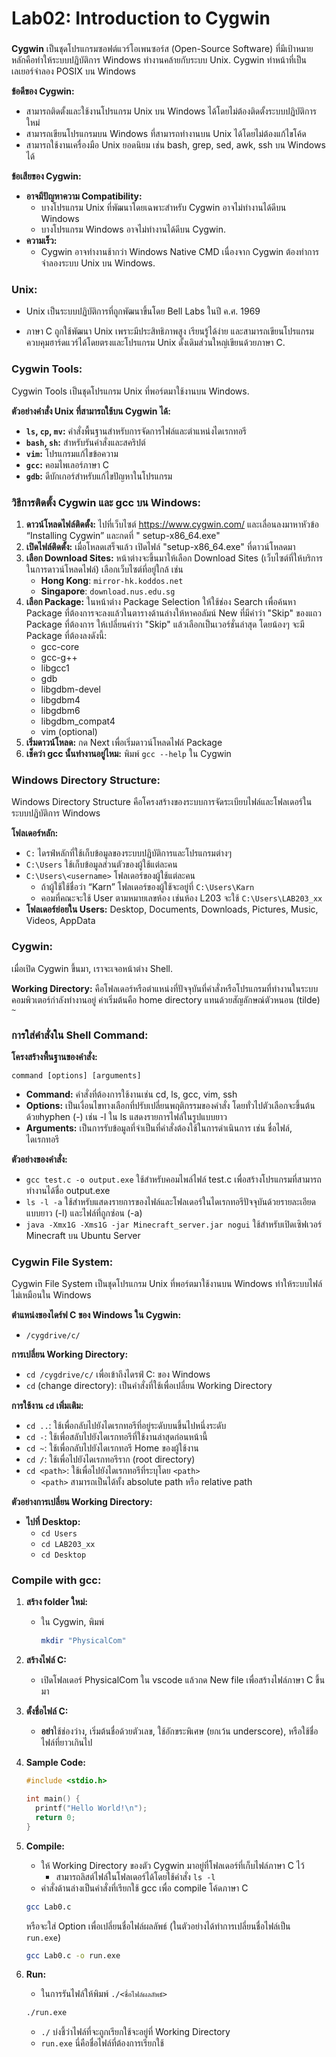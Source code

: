 # Lab02: Introduction to Cygwin

###             

**Cygwin** เป็นชุดโปรแกรมซอฟต์แวร์โอเพนซอร์ส (Open-Source Software) ที่มีเป้าหมายหลักคือทำให้ระบบปฏิบัติการ Windows
ทำงานคล้ายกับระบบ Unix. Cygwin ทำหน้าที่เป็นเลเยอร์จำลอง POSIX บน Windows

**ข้อดีของ Cygwin:**

* สามารถติดตั้งและใช้งานโปรแกรม Unix บน Windows ได้โดยไม่ต้องติดตั้งระบบปฏิบัติการใหม่
* สามารถเขียนโปรแกรมบน Windows ที่สามารถทำงานบน Unix ได้โดยไม่ต้องแก้ไขโค้ด
* สามารถใช้งานเครื่องมือ Unix ยอดนิยม เช่น bash, grep, sed, awk, ssh บน Windows ได้

**ข้อเสียของ Cygwin:**

* **อาจมีปัญหาความ Compatibility:**
    * บางโปรแกรม Unix ที่พัฒนาโดยเฉพาะสำหรับ Cygwin อาจไม่ทำงานได้ดีบน Windows
    * บางโปรแกรม Windows อาจไม่ทำงานได้ดีบน Cygwin.
* **ความเร็ว:**
    * Cygwin อาจทำงานช้ากว่า Windows Native CMD เนื่องจาก Cygwin ต้องทำการจำลองระบบ Unix บน Windows.

### Unix:

- Unix เป็นระบบปฏิบัติการที่ถูกพัฒนาขึ้นโดย Bell Labs ในปี ค.ศ. 1969

- ภาษา C ถูกใช้พัฒนา Unix เพราะมีประสิทธิภาพสูง เรียนรู้ได้ง่าย และสามารถเขียนโปรแกรมควบคุมฮาร์ดแวร์ได้โดยตรงและโปรแกรม
  Unix ดั้งเดิมส่วนใหญ่เขียนด้วยภาษา C.

### Cygwin Tools:

Cygwin Tools เป็นชุดโปรแกรม Unix ที่พอร์ตมาใช้งานบน Windows.

**ตัวอย่างคำสั่ง Unix ที่สามารถใช้บน Cygwin ได้:**

* **`ls`, `cp`, `mv`:** คำสั่งพื้นฐานสำหรับการจัดการไฟล์และตำแหน่งไดเรกทอรี
* **`bash`, `sh`:** สำหรับรันคำสั่งและสคริปต์
* **`vim`:** โปรแกรมแก้ไขข้อความ
* **`gcc`:** คอมไพเลอร์ภาษา C
* **`gdb`:** ดีบักเกอร์สำหรับแก้ไขปัญหาในโปรแกรม

### วิธีการติดตั้ง Cygwin และ gcc บน Windows:

1. **ดาวน์โหลดไฟล์ติดตั้ง:** ไปที่เว็บไซต์ https://www.cygwin.com/ และเลื่อนลงมาหาหัวข้อ “Installing Cygwin” และกดที่ "
   setup-x86_64.exe"
2. **เปิดไฟล์ติดตั้ง:** เมื่อโหลดเสร็จแล้ว เปิดไฟล์ "setup-x86_64.exe" ที่ดาวน์โหลดมา
3. **เลือก Download Sites:**  หน้าต่างจะขึ้นมาให้เลือก Download Sites (เว็บไซต์ที่ให้บริการในการดาวน์โหลดไฟล์)
   เลือกเว็บไซต์ที่อยู่ใกล้ เช่น
    - **Hong Kong**: `mirror-hk.koddos.net`
    - **Singapore**: `download.nus.edu.sg`
4. **เลือก Package:** ในหน้าต่าง Package Selection ให้ใช้ช่อง Search เพื่อค้นหา Package
   ที่ต้องการจะลงแล้วในตารางด้านล่างให้หาคอลัมน์ New ที่มีคำว่า "Skip"
   ของแถว Package ที่ต้องการ ให้เปลี่ยนคำว่า "Skip" แล้วเลือกเป็นเวอร์ชั่นล่าสุด โดยน้องๆ จะมี Package ที่ต้องลงดังนี้:
    * gcc-core
    * gcc-g++
    * libgcc1
    * gdb
    * libgdbm-devel
    * libgdbm4
    * libgdbm6
    * libgdbm_compat4
    * vim (optional)
5. **เริ่มดาวน์โหลด:** กด Next เพื่อเริ่มดาวน์โหลดไฟล์ Package
6. **เช็คว่า gcc นั้นทำงานอยู่ไหม:** พิมพ์ `gcc --help` ใน Cygwin

### Windows Directory Structure:

Windows Directory Structure คือโครงสร้างของระบบการจัดระเบียบไฟล์และโฟลเดอร์ในระบบปฏิบัติการ Windows

**โฟลเดอร์หลัก:**

* `C:` ไดรฟ์หลักที่ใช้เก็บข้อมูลของระบบปฏิบัติการและโปรแกรมต่างๆ
* `C:\Users` ใช้เก็บข้อมูลส่วนตัวของผู้ใช้แต่ละคน
* `C:\Users\<username>` โฟลเดอร์ของผู้ใช้แต่ละคน
    * ถ้าผู้ใช้ใช้ชื่อว่า “Karn” โฟลเดอร์ของผู้ใช้จะอยู่ที่ `C:\Users\Karn`
    * คอมที่คณะจะใช้ User ตามหมายเลขห้อง เช่นห้อง L203 จะใช้ `C:\Users\LAB203_xx`
* **โฟลเดอร์ย่อยใน Users:** Desktop, Documents, Downloads, Pictures, Music, Videos, AppData

### Cygwin:

เมื่อเปิด Cygwin ขึ้นมา, เราจะเจอหน้าต่าง Shell.

**Working Directory:** คือโฟลเดอร์หรือตำแหน่งที่ปัจจุบันที่คำสั่งหรือโปรแกรมที่ทำงานในระบบคอมพิวเตอร์กำลังทำงานอยู่
ค่าเริ่มต้นคือ home directory แทนด้วยสัญลักษณ์ตัวหนอน (tilde) `~`

### การใส่คำสั่งใน Shell Command:

**โครงสร้างพื้นฐานของคำสั่ง:**

```
command [options] [arguments]
```

* **Command:** คำสั่งที่ต้องการใช้งานเช่น cd, ls, gcc, vim, ssh
* **Options:** เป็นเงื่อนไขทางเลือกที่ปรับเปลี่ยนพฤติกรรมของคำสั่ง โดยทั่วไปตัวเลือกจะขึ้นต้นด้วยhyphen (-) เช่น -l ใน
  ls แสดงรายการไฟล์ในรูปแบบยาว
* **Arguments:** เป็นการรับข้อมูลที่จำเป็นที่คำสั่งต้องใช้ในการดำเนินการ เช่น ชื่อไฟล์, ไดเรกทอรี

**ตัวอย่างของคำสั่ง:**

* `gcc test.c -o output.exe` ใช้สำหรับคอมไพล์ไฟล์ test.c เพื่อสร้างโปรแกรมที่สามารถทำงานได้ชื่อ output.exe
* `ls -l -a` ใช้สำหรับแสดงรายการของไฟล์และโฟลเดอร์ในไดเรกทอรีปัจจุบันด้วยรายละเอียดแบบยาว (-l) และไฟล์ที่ถูกซ่อน (-a)
* `java -Xmx1G -Xms1G -jar Minecraft_server.jar nogui` ใช้สำหรับเปิดเซิฟเวอร์ Minecraft บน Ubuntu Server

### Cygwin File System:

Cygwin File System เป็นชุดโปรแกรม Unix ที่พอร์ตมาใช้งานบน Windows ทำให้ระบบไฟล์ไม่เหมือนใน Windows

**ตำแหน่งของไดร์ฟ C ของ Windows ใน Cygwin:**

* `/cygdrive/c/`

**การเปลี่ยน Working Directory:**

* `cd /cygdrive/c/`  เพื่อเข้าถึงไดรฟ์ C: ของ Windows
* `cd` (change directory): เป็นคำสั่งที่ใช้เพื่อเปลี่ยน Working Directory

**การใช้งาน `cd` เพิ่มเติม:**

* `cd ..`:  ใช้เพื่อกลับไปยังไดเรกทอรีที่อยู่ระดับบนขึ้นไปหนึ่งระดับ
* `cd -`:  ใช้เพื่อสลับไปยังไดเรกทอรีที่ใช้งานล่าสุดก่อนหน้านี้
* `cd ~`:  ใช้เพื่อกลับไปยังไดเรกทอรี Home ของผู้ใช้งาน
* `cd /`:  ใช้เพื่อไปยังไดเรกทอรีราก (root directory)
* `cd <path>`:  ใช้เพื่อไปยังไดเรกทอรีที่ระบุโดย `<path>`
    * `<path>` สามารถเป็นได้ทั้ง absolute path หรือ relative path

**ตัวอย่างการเปลี่ยน Working Directory:**

* **ไปที่ Desktop:**
    * `cd Users`
    * `cd LAB203_xx`
    * `cd Desktop`

### Compile with gcc:

1. **สร้าง folder ใหม่:**
    * ใน Cygwin, พิมพ์
      ```bash
      mkdir "PhysicalCom"
      ```
2. **สร้างไฟล์ C:**
    * เปิดโฟลเดอร์ PhysicalCom ใน vscode แล้วกด New file เพื่อสร้างไฟล์ภาษา C ขึ้นมา
3. **ตั้งชื่อไฟล์ C:**
    * **อย่า**ใช้ช่องว่าง, เริ่มต้นชื่อด้วยตัวเลข, ใช้อักขระพิเศษ (ยกเว้น underscore), หรือใช้ชื่อไฟล์ที่ยาวเกินไป

4. **Sample Code:**

    ```c
    #include <stdio.h>
    
    int main() {
      printf("Hello World!\n");
      return 0;
    }
    ```

5. **Compile:**
    * ให้ Working Directory ของตัว Cygwin มาอยู่ที่โฟลเดอร์ที่เก็บไฟล์ภาษา C ไว้
        * สามารถลิสต์ไฟล์ในโฟลเดอร์ได้โดยใช้คำสั่ง `ls -l`
    * คำสั่งด้านล่างเป็นคำสั่งที่เรียกใช้ gcc เพื่อ compile โค้ดภาษา C
    ``` bash
    gcc Lab0.c
    ```
   หรือจะใส่ Option เพื่อเปลี่ยนชื่อไฟล์ผลลัพธ์ (ในตัวอย่างได้ทำการเปลี่ยนชื่อไฟล์เป็น `run.exe`)
    ``` bash
    gcc Lab0.c -o run.exe
    ```
6. **Run:**
    * ในการรันไฟล์ให้พิมพ์ `./<ชื่อไฟล์ผลลัพธ์>`
   ``` bash
   ./run.exe
    ```
    * `./` บ่งชี้ว่าไฟล์ที่จะถูกเรียกใช้จะอยู่ที่ Working Directory
    * `run.exe` นี่คือชื่อไฟล์ที่ต้องการเรียกใช้




